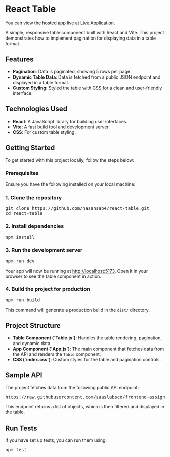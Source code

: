 <h1>React Table</h1>
<p>You can view the hosted app live at <a href="https://hasansab4.github.io/react-table/" target="_blank" rel="noopener noreferrer">Live Application</a>.</p>

<p>A simple, responsive table component built with React and Vite. This project demonstrates how to implement pagination for displaying data in a table format.</p>

<h2>Features</h2>
<ul>
  <li><strong>Pagination</strong>: Data is paginated, showing 5 rows per page.</li>
  <li><strong>Dynamic Table Data</strong>: Data is fetched from a public JSON endpoint and displayed in a table format.</li>
  <li><strong>Custom Styling</strong>: Styled the table with CSS for a clean and user-friendly interface.</li>
</ul>

<h2>Technologies Used</h2>
<ul>
  <li><strong>React</strong>: A JavaScript library for building user interfaces.</li>
  <li><strong>Vite</strong>: A fast build tool and development server.</li>
  <li><strong>CSS</strong>: For custom table styling.</li>
</ul>

<h2>Getting Started</h2>
<p>To get started with this project locally, follow the steps below:</p>

<h3>Prerequisites</h3>
<p>Ensure you have the following installed on your local machine:</p>

<h3>1. Clone the repository</h3>
<pre>
git clone https://github.com/hasansab4/react-table.git
cd react-table
</pre>

<h3>2. Install dependencies</h3>
<pre>npm install</pre>

<h3>3. Run the development server</h3>
<pre>npm run dev</pre>
<p>Your app will now be running at <a href="http://localhost:5173" target="_blank">http://localhost:5173</a>. Open it in your browser to see the table component in action.</p>

<h3>4. Build the project for production</h3>
<pre>npm run build</pre>
<p>This command will generate a production build in the <code>dist/</code> directory.</p>

<h2>Project Structure</h2>
<ul>
  <li><strong>Table Component (`Table.js`)</strong>: Handles the table rendering, pagination, and dynamic data.</li>
  <li><strong>App Component (`App.js`)</strong>: The main component that fetches data from the API and renders the <code>Table</code> component.</li>
  <li><strong>CSS (`index.css`)</strong>: Custom styles for the table and pagination controls.</li>
</ul>

<h2>Sample API</h2>
<p>The project fetches data from the following public API endpoint:</p>
<pre>https://raw.githubusercontent.com/saaslabsco/frontend-assignment/refs/heads/master/frontend-assignment.json</pre>
<p>This endpoint returns a list of objects, which is then filtered and displayed in the table.</p>

<h2>Run Tests</h2>
<p>If you have set up tests, you can run them using:</p>
<pre>npm test</pre>
